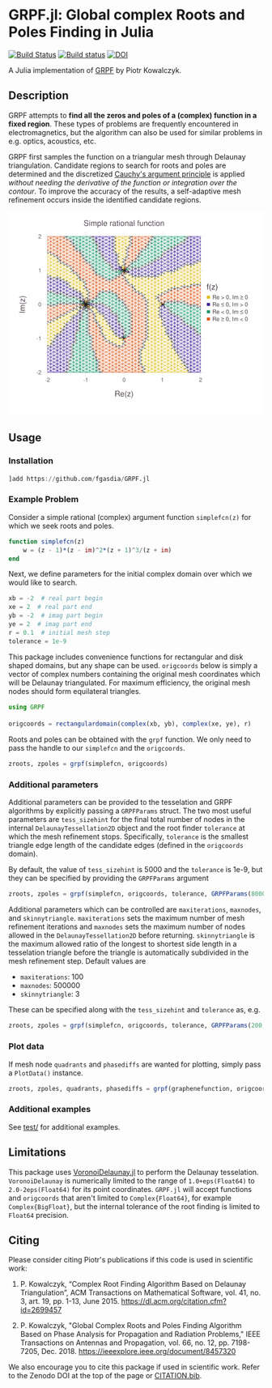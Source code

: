 # GRPF.jl: Global complex Roots and Poles Finding in Julia

[![Build Status](https://travis-ci.com/fgasdia/GRPF.jl.svg?branch=master)](https://travis-ci.com/fgasdia/GRPF.jl) [![Build status](https://ci.appveyor.com/api/projects/status/megpgn8l1ej5m3ww?svg=true)](https://ci.appveyor.com/project/fgasdia/grpf-jl) [![DOI](https://zenodo.org/badge/154031378.svg)](https://zenodo.org/badge/latestdoi/154031378)

A Julia implementation of [GRPF](https://github.com/PioKow/GRPF) by Piotr Kowalczyk.

## Description

GRPF attempts to **find all the zeros and poles of a (complex) function in a fixed region**. These types of problems are frequently encountered in electromagnetics, but the algorithm can also be used for similar problems in e.g. optics, acoustics, etc.

GRPF first samples the function on a triangular mesh through Delaunay triangulation. Candidate regions to search for roots and poles are determined and the discretized [Cauchy's argument principle](https://en.wikipedia.org/wiki/Argument_principle) is applied _without needing the derivative of the function or integration over the contour_. To improve the accuracy of the results, a self-adaptive mesh refinement occurs inside the identified candidate regions.

![simplefcn](simplefcn.svg)

## Usage

### Installation

```julia
]add https://github.com/fgasdia/GRPF.jl
```

### Example Problem

Consider a simple rational (complex) argument function `simplefcn(z)` for which we seek roots and poles.
```julia
function simplefcn(z)
    w = (z - 1)*(z - im)^2*(z + 1)^3/(z + im)
end
```

Next, we define parameters for the initial complex domain over which we would like to search.
```julia
xb = -2  # real part begin
xe = 2  # real part end
yb = -2  # imag part begin
ye = 2  # imag part end
r = 0.1  # initial mesh step
tolerance = 1e-9
```

This package includes convenience functions for rectangular and disk shaped domains, but any shape can be used. `origcoords` below is simply a vector of complex numbers containing the original mesh coordinates which will be Delaunay triangulated. For maximum efficiency, the original mesh nodes should form equilateral triangles.
```julia
using GRPF

origcoords = rectangulardomain(complex(xb, yb), complex(xe, ye), r)
```

Roots and poles can be obtained with the `grpf` function. We only need to pass the handle to our `simplefcn` and the `origcoords`.
```julia
zroots, zpoles = grpf(simplefcn, origcoords)
```

### Additional parameters

Additional parameters can be provided to the tesselation and GRPF algorithms by explicitly passing a `GRPFParams` struct. The two most useful parameters are `tess_sizehint` for the final total number of nodes in the internal `DelaunayTessellation2D` object and the root finder `tolerance` at which the mesh refinement stops. Specifically, `tolerance` is the smallest triangle edge length of the candidate edges (defined in the `origcoords` domain).

By default, the value of `tess_sizehint` is 5000 and the `tolerance` is 1e-9, but they can be specified by providing the `GRPFParams` argument
```julia
zroots, zpoles = grpf(simplefcn, origcoords, tolerance, GRPFParams(8000, 1e-12))
```

Additional parameters which can be controlled are `maxiterations`, `maxnodes`, and `skinnytriangle`. `maxiterations` sets the maximum number of mesh refinement iterations and `maxnodes` sets the maximum number of nodes allowed in the `DelaunayTessellation2D` before returning. `skinnytriangle` is the maximum allowed ratio of the longest to shortest side length in a tesselation triangle before the triangle is automatically subdivided in the mesh refinement step. Default values are

  - `maxiterations`: 100
  - `maxnodes`: 500000
  - `skinnytriangle`: 3

These can be specified along with the `tess_sizehint` and `tolerance` as, e.g.
```julia
zroots, zpoles = grpf(simplefcn, origcoords, tolerance, GRPFParams(200, 10000, 3, 8000, 1e-12))
```

### Plot data

If mesh node `quadrants` and `phasediffs` are wanted for plotting, simply pass a `PlotData()` instance.
```julia
zroots, zpoles, quadrants, phasediffs = grpf(graphenefunction, origcoords, tolerance, PlotData())
```

### Additional examples

See [test/](test/) for additional examples.

## Limitations

This package uses [VoronoiDelaunay.jl](https://github.com/JuliaGeometry/VoronoiDelaunay.jl) to perform the Delaunay tesselation. `VoronoiDelaunay` is numerically limited to the range of `1.0+eps(Float64)` to `2.0-2eps(Float64)` for its point coordinates. `GRPF.jl` will accept functions and `origcoords` that aren't limited to `Complex{Float64}`, for example `Complex{BigFloat}`, but the internal tolerance of the root finding is limited to `Float64` precision.

## Citing

Please consider citing Piotr's publications if this code is used in scientific work:

  1. P. Kowalczyk, “Complex Root Finding Algorithm Based on Delaunay Triangulation”, ACM Transactions on Mathematical Software, vol. 41, no. 3, art. 19, pp. 1-13, June 2015. https://dl.acm.org/citation.cfm?id=2699457

  2. P. Kowalczyk, "Global Complex Roots and Poles Finding Algorithm Based on Phase Analysis for Propagation and Radiation Problems," IEEE Transactions on Antennas and Propagation, vol. 66, no. 12, pp. 7198-7205, Dec. 2018. https://ieeexplore.ieee.org/document/8457320

We also encourage you to cite this package if used in scientific work. Refer to the Zenodo DOI at the top of the page or [CITATION.bib](CITATION.bib).
